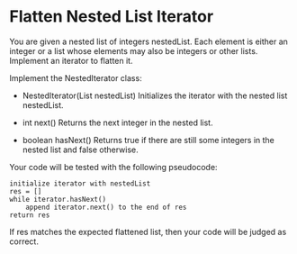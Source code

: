# Flatten Nested List Iterator
You are given a nested list of integers nestedList. 
Each element is either an integer or a list whose elements 
may also be integers or other lists. Implement an iterator 
to flatten it.

Implement the NestedIterator class:

- NestedIterator(List<NestedInteger> nestedList) Initializes 
the iterator with the nested list nestedList.
  
- int next() Returns the next integer in the nested list.

- boolean hasNext() Returns true if there are still some 
  integers in the nested list and false otherwise.
  
Your code will be tested with the following pseudocode:

    initialize iterator with nestedList
    res = []
    while iterator.hasNext()
        append iterator.next() to the end of res
    return res
  
If res matches the expected flattened list, then your code 
will be judged as correct.